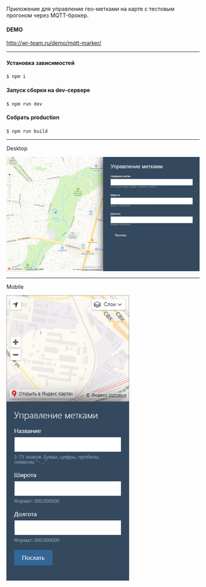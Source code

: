 Приложение для управление гео-метками на карте с тестовым прогоном через MQTT-брокер.

#### DEMO  
http://wr-team.ru/demo/mqtt-marker/

---

#### Установка зависимостей
    $ npm i

#### Запуск сборки на dev-сервере
    $ npm run dev

#### Собрать production
    $ npm run build

---
Desktop

![](https://github.com/AKopytenko/mqttMarker/blob/master/preview-desktop.jpg)

---
Mobile

![](https://github.com/AKopytenko/mqttMarker/blob/master/preview-mobile.jpg)
